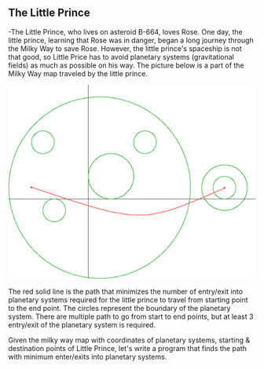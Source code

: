 ## The Little Prince

 -The Little Prince, who lives on asteroid B-664, loves Rose. One day, the little prince, learning that Rose was in danger, began a long journey through the Milky Way to save Rose. However, the little prince's spaceship is not that good, so Little Price has to avoid planetary systems (gravitational fields) as much as possible on his way. The picture below is a part of the Milky Way map traveled by the little prince.

![](littleprince.gif)

 The red solid line is the path that minimizes the number of entry/exit into planetary systems required for the little prince to travel from starting point to the end point. The circles represent the boundary of the planetary system. There are multiple path to go from start to end points, but at least 3 entry/exit of the planetary system is required.

Given the milky way map with coordinates of planetary systems, starting & destination points of Little Prince, let's write a program that finds the path with minimum enter/exits into planetary systems.